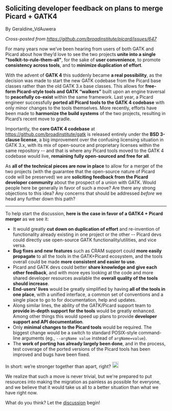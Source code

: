 ## Soliciting developer feedback on plans to merge Picard + GATK4

By Geraldine_VdAuwera

<p><em>Cross-posted from <a href="https://github.com/broadinstitute/picard/issues/647" rel="nofollow">https://github.com/broadinstitute/picard/issues/647</a></em></p>

<p>For many years now we’ve been hearing from users of both GATK and Picard about how they’d love to see the two projects <strong>unite into a single "toolkit-to-rule-them-all"</strong>, for the sake of <strong>user convenience</strong>, to promote <strong>consistency across tools</strong>, and to <strong>minimize duplication of effort</strong>.</p>

<p>With the advent of <strong>GATK 4</strong> this suddenly became <strong>a real possibility</strong>, as the decision was made to start the new GATK codebase from the Picard base classes rather than the old GATK 3.x base classes. This allows for <strong>free-form Picard-style tools and GATK “walkers”</strong> built upon an engine traversal to <strong>peacefully co-exist</strong> within the same framework. Last year, a Picard engineer successfully <strong>ported all Picard tools to the GATK 4 codebase</strong> with only minor changes to the tools themselves. More recently, efforts have been made to <strong>harmonize the build systems</strong> of the two projects, resulting in Picard’s recent move to gradle.</p>

<p>Importantly, the <strong>core GATK 4 codebase</strong> at <a href="https://github.com/broadinstitute/gatk" rel="nofollow">https://github.com/broadinstitute/gatk</a> is released entirely under the <strong>BSD 3-clause license</strong>, a big improvement over the confusing licensing situation in GATK 3.x, with its mix of open-source and proprietary licenses within the same repository -- and that is where any Picard tools moved to the GATK 4 codebase would live, <strong>remaining fully open-sourced and free for all</strong>.</p>

<p>As <strong>all of the technical pieces are now in place</strong> to allow for a merger of the two projects (with the guarantee that the open-source nature of Picard code will be preserved) we are <strong>soliciting feedback from the Picard developer community</strong> about the prospect of a union with GATK. Would people here be generally in favor of such a move? Are there any strong objections to this idea? Any concerns that should be addressed <em>before</em> we head any further down this path?</p>

<hr></hr><p>To help start the discussion, <strong>here is the case in favor of a GATK4 + Picard merger</strong> as we see it:</p>

<ul><li>It would greatly <strong>cut down on duplication of effort</strong> and re-invention of functionality already existing in one project or the other -- Picard devs could directly use open-source GATK functionality/utilities, and vice versa.</li>
<li><strong>Bug fixes and new features</strong> such as CRAM support could <strong>more easily propagate</strong> to all the tools in the GATK+Picard ecosystem, and the tools overall could be made <strong>more consistent and easier to use</strong>.</li>
<li>Picard and GATK devs could better <strong>share knowledge and give each other feedback</strong>, and with more eyes looking at the code and more shared developer resources available the <strong>overall quality of the tools should increase</strong>.</li>
<li><strong>End-users’ lives</strong> would be greatly simplified by having <strong>all of the tools in one place</strong>, with a unified interface, a common set of conventions and a single place to go to for documentation, help and updates.</li>
<li>Along similar lines, the ability of the GATK/Picard support team to <strong>provide in-depth support for the tools</strong> would be greatly enhanced. Among other things this would speed up plans to provide <strong>developer support and API documentation</strong>.</li>
<li>Only <strong>minimal changes to the Picard tools</strong> would be required. The biggest change would be a switch to standard POSIX-style command-line arguments (eg., <code class="code codeInline" spellcheck="false">--argName value</code> instead of <code class="code codeInline" spellcheck="false">argName=value</code>).</li>
<li>The <strong>work of porting has already largely been done</strong>, and in the process, test coverage of the ported versions of the Picard tools has been improved and bugs have been fixed.</li>
</ul><p>In short: we’re stronger together than apart, right? <img class="emoji" src="https://gatkforums.broadinstitute.org/resources/emoji/smile.png" title=":)" alt=":)" height="20"></img></p>

<p>We realize that such a move is never trivial, but we're prepared to put resources into making the migration as painless as possible for everyone, and we believe that it would take us all to a better situation than what we have right now.</p>

<p>What do you think? Let the <a rel="nofollow" href="https://github.com/broadinstitute/picard/issues/647">discussion</a> begin!</p>
